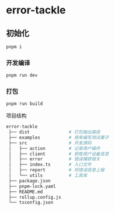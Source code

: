 # error-tackle

## 初始化

```sh
pnpm i
```

### 开发编译

```sh
pnpm run dev
```

### 打包

```sh
pnpm run build
```

项目结构

```sh
error-tackle
 ├── dist               # 打包输出路径
 ├── examples           # 用来编写测试栗子
 ├── src                # 开发源码
 │   ├── action         # 记录用户操作
 │   ├── client         # 获取用户设备信息
 │   ├── error          # 错误捕获相关
 │   ├── index.ts       # 入口文件
 │   ├── report         # 将错误信息上报
 │   └── utils          # 工具库
 ├── package.json
 ├── pnpm-lock.yaml
 ├── README.md
 ├── rollup.config.js
 └── tsconfig.json
```
